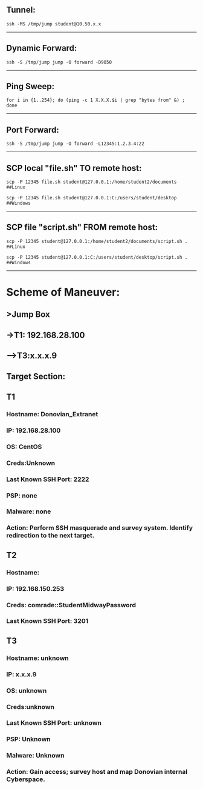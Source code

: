 ## Tunnel: 
    ssh -MS /tmp/jump student@10.50.x.x
_________________________________________________________________________________________________________________
## Dynamic Forward: 
    ssh -S /tmp/jump jump -O forward -D9050
_________________________________________________________________________________________________________________
## Ping Sweep: 
    for i in {1..254}; do (ping -c 1 X.X.X.$i | grep "bytes from" &) ; done
_________________________________________________________________________________________________________________
## Port Forward:
    ssh -S /tmp/jump jump -O forward -L12345:1.2.3.4:22
_________________________________________________________________________________________________________________
## SCP local "file.sh" TO remote host: 
    scp -P 12345 file.sh student@127.0.0.1:/home/student2/documents                ##Linux

    scp -P 12345 file.sh student@127.0.0.1:C:/users/student/desktop                ##Windows
_________________________________________________________________________________________________________________
## SCP file "script.sh" FROM remote host: 
    scp -P 12345 student@127.0.0.1:/home/student2/documents/script.sh .            ##Linux

    scp -P 12345 student@127.0.0.1:C:/users/student/desktop/script.sh .            ##Windows
_________________________________________________________________________________________________________________
# Scheme of Maneuver:
## >Jump Box
## ->T1: 192.168.28.100
## -->T3:x.x.x.9

## Target Section:

## T1
### Hostname: Donovian_Extranet
### IP: 192.168.28.100
### OS: CentOS
### Creds:Unknown
### Last Known SSH Port: 2222
### PSP: none
### Malware: none
### Action: Perform SSH masquerade and survey system. Identify redirection to the next target.

## T2
### Hostname: 
### IP: 192.168.150.253
### Creds: comrade::StudentMidwayPassword
### Last Known SSH Port: 3201

## T3
### Hostname: unknown
### IP: x.x.x.9
### OS: unknown
### Creds:unknown
### Last Known SSH Port: unknown
### PSP: Unknown
### Malware: Unknown
### Action: Gain access; survey host and map Donovian internal Cyberspace.

